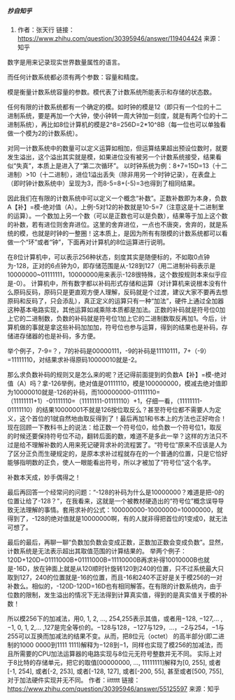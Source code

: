 ##### 抄自知乎

1. 作者：张天行
链接：https://www.zhihu.com/question/30395946/answer/119404424
来源：知乎

数字是用来记录现实世界数量属性的语言。

而任何计数系统都必须有两个参数：容量和精度。

模是衡量计数系统容量的参数。模代表了计数系统所能表示和存储的状态数。

任何有限的计数系统都有一个确定的模。如时钟的模是12（即只有一个位的十二进制系统，要是再加一个大钟，使小钟转一周大钟加一刻度，就是有两个位的十二进制系统），再比如8位计算机的模是2^8=256D=2*10^8B（每一位也可以单独看做一个模为2的计数系统）。

对同一计数系统中的数量可以定义运算如相加，但运算结果超出预设位数时，就要发生溢出，这个溢出其实就是模，如果进位没有被另一个计数系统接受，结果看似“失真”，本质上是进入了“第二次循环”。
以时钟系统为例：8+7=15D=13（十二进制）>10（十二进制），进位1溢出丢失（除非用另一个时钟记录），在表盘上（即时钟计数系统中）呈现为3，而8-5=8+(-5)=3也得到了相同结果。

因此我们在有限的计数系统中可以定义一个概念“补数”。正数补数即为本身，负数A【补】=模-绝对值（A）。上例-5对12的补数就是10-5=7（注意这是十二进制里的运算）。一个数加上另一个数（可以是正数也可以是负数），结果等于加上这个数的补数，若有进位则舍弃进位。这里的舍弃进位，一点也不唐突，舍弃的，就是系统的模，也就是时钟的一整圈！这本质上，是因为所有有限模的计数系统都可以看做一个“环”或者“钟”，下面再对计算机的8位运算进行说明。

在8位计算机中，可以表示256种状态，刻度其实是随便标的，不如取0点钟为-128，正对的6点钟为0，即存储范围是从-128到127（用二进制补码表示是10000000~01111111，10000000用来表示-128很特殊，这个数按规则本来似乎应是-0）。
计算机中，所有数字都以补码形式存储和运算（对计算机来说根本没有什么原码反码，原码只是更直观方便人理解，反码就是个过渡，建议大家不要再去想原码和反码了，只会添乱），真正定义的运算只有一种“加法”，硬件上通过全加器这种基本电路实现，其他运算如减乘除本质都是加法。正数的补码就是符号位0加上它的二进制数，负数的补码就是符号位1加上它的二进制数取反再加1。今后，计算机做的事就是拿这些补码加加加，符号位也参与运算，得到的结果也是补码，存储进存储器的也是补码，多方便。

举个例子，7-9=？，7的补码是00000111，-9的补码是11110111，7+（-9）=11111110，对结果求补得原码10000010就是-2。

那么求负数补码的规则又是怎么来的呢？还记得前面提到的负数A【补】=模-绝对值（A）吗？拿-126举例，绝对值是01111110，模是100000000，模减去绝对值即为10000010就是-126的补码，而100000000-01111110=（11111111+1）-01111110=（11111111-01111110）+1，仔细一看，（11111111-01111110）的结果10000001不就是126按位取反么？甚至符号位都不需要人为定义，这个首位的1就自然地由取反得到了！最后再加1和书本上的方法也正好吻合！现在回顾一下教科书上的说法：给正数一个符号位0，给负数一个符号位1，取反的时候还要保持符号位不动，翻转后面的数，难道不是多此一举？这样的方法只不过是给不理解补数的人用来死记硬背求补的流程罢了。“符号位”原来不应该是人为了区分正负而生硬规定的，是原本求补过程就存在的一个普通的位置，只是它恰好能够指明数的正负，使人一眼能看出符号，所以才被加了“符号位”这个名字。

补数本天成，妙手偶得之！

最后再回答一个经常问的问题：“-128的补码为什么是10000000？难道是把-0的位置让给了-128？”，在我看来，这就是一个被教材硬造出的“符号位”概念误导导致无法理解的事情。套用求补的公式：100000000-10000000=10000000，就得到了，-128的绝对值就是10000000啊，有的人就非得把首位的1变成0，就无法可想了。

最后的最后，再聊一聊“负数加负数会变成正数，正数加正数会变成负数”。显然，计数系统是无法表示超出其取值范围的计算结果的。
举两个例子：120D+120D=01111000B+01111000B=11110000B再求补得10010000B也就是-16D，放在钟面上就是从120顺时针旋转120到240的位置，只不过系统最大只取到127，240的位置就是-16的位置，而且-16和240不正好是关于模256的一对补数么。相似的，-120D-120D=16D也有相同解答。在有限的计数系统内，由于位数的限制，发生溢出的情况下无法得到计算真实值，得到的是真实值关于模的补数！


所以模256下的加减法，用0, 1, 2, …, 254,255表示其值，或者用−128, −127,… , −1, 0, 1, 2,… ,127是完全等价的。−128与128，−127与129，…，−2与254，−1与255可以互换而加减法的结果不变。从而，把8位元（octet） 的高半部分(即二进制的1000 0000到1111 1111)解释为−128到−1，同样也实现了模256的加减法，而且所需要的CPU加法运算器的电路实现与8位元无符号整数并无不同。
实际上对于8比特的存储单元，把它的取值[00000000, …, 11111111]解释为[0, 255], 或者[-1, 254], 或者[-2, 253], 或者[-128, 127], 或者[-200, 55], 甚至或者[500, 755], 对于加法硬件实现并无不同。
作者：iittttt
链接：https://www.zhihu.com/question/30395946/answer/55125597
来源：知乎

